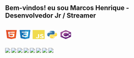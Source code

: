 ## Bem-vindos! eu sou Marcos Henrique - Desenvolvedor Jr / Streamer

<div style="display: inline_block"><br>
  <img align="center" alt="HTML" height="30" width="40" src="https://raw.githubusercontent.com/devicons/devicon/master/icons/html5/html5-original.svg">
  <img align="center" alt="CSS" height="30" width="40" src="https://raw.githubusercontent.com/devicons/devicon/master/icons/css3/css3-original.svg">
  <img align="center" alt="Js" height="30" width="40" src="https://raw.githubusercontent.com/devicons/devicon/master/icons/javascript/javascript-plain.svg">
  <img align="center" alt="Python" height="30" width="40" src="https://raw.githubusercontent.com/devicons/devicon/master/icons/python/python-original.svg">
  <img align="center" alt="Csharp" height="30" width="40" src="https://raw.githubusercontent.com/devicons/devicon/master/icons/csharp/csharp-original.svg">
</div>
  
  ##
 
<div> 
  <a href="https://x.com/xmahenri" target="_blank"><img src="https://img.shields.io/badge/X-000000.svg?style=for-the-badge&logo=X&logoColor=white" target="_blank"></a>
  <a href="https://www.instagram.com/xmahenri/" target="_blank"><img src="https://img.shields.io/badge/Instagram-FF0069.svg?style=for-the-badge&logo=Instagram&logoColor=white" target="_blank"></a>
  <a href="https://www.youtube.com/@vdplay" target="_blank"><img src="https://img.shields.io/badge/YouTube-FF0000.svg?style=for-the-badge&logo=YouTube&logoColor=white" target="_blank"></a>
 	<a href="https://www.twitch.tv/vdjoga" target="_blank"><img src="https://img.shields.io/badge/Twitch-9146FF.svg?style=for-the-badge&logo=Twitch&logoColor=white" target="_blank"></a>
  <a href="https://discord.com/invite/Wnhes3UjUG" target="_blank"><img src="https://img.shields.io/badge/Discord-7289DA?style=for-the-badge&logo=discord&logoColor=white" target="_blank"></a>
  <a href="https://www.linkedin.com/in/marcos-henrique-424b33191/" target="_blank"><img src="https://img.shields.io/badge/-LinkedIn-%230077B5?style=for-the-badge&logo=linkedin&logoColor=white" target="_blank"></a>
  <a href = "mailto:contatovdreal@gmail.com"><img src="https://img.shields.io/badge/-Gmail-%23333?style=for-the-badge&logo=gmail&logoColor=white" target="_blank"></a>
  <a href="https://linktr.ee/xmahenri" target="_blank"><img src="https://img.shields.io/badge/Linktree-43E55E.svg?style=for-the-badge&logo=Linktree&logoColor=white" target="_blank"></a>
</div>
